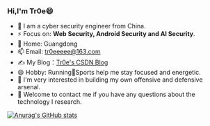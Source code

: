 ### Hi,I'm Tr0e😄

- 🔭 I am a cyber security engineer from China.
- ⚡ Focus on: **Web Security, Android Security and AI Security**.
- 🌱 Home: Guangdong
- 📫 Email:   tr0eeeee@163.com
- ✍️ My Blog：[Tr0e's CSDN Blog](https://blog.csdn.net/weixin_39190897/)
- 😄 Hobby: Running🏃Sports help me stay focused and energetic.
- 🤔 I'm very interested in building my own offensive and defensive arsenal.
- 💬 Welcome to contact me if you have any questions about the technology I research.

[![Anurag's GitHub stats](https://github-readme-stats.vercel.app/api?username=tr0e&theme=onedark)](https://github.com/anuraghazra/github-readme-stats)

